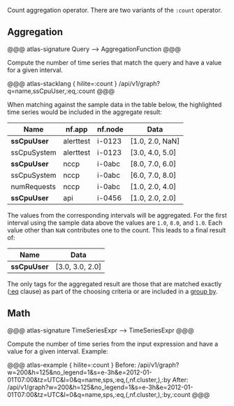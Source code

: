 Count aggregation operator. There are two variants of the `:count` operator.

## Aggregation

@@@ atlas-signature
Query
-->
AggregationFunction
@@@

Compute the number of time series that match the query and have a value for a given interval.

@@@ atlas-stacklang { hilite=:count }
/api/v1/graph?q=name,ssCpuUser,:eq,:count
@@@

When matching against the sample data in the table below, the highlighted time series would be
included in the aggregate result:

<table>
  <thead>
  <th>Name</th><th>nf.app</th><th>nf.node</th><th>Data</th>
  </thead>
  <tbody>
  <tr class="atlas-hilite">
    <td><strong>ssCpuUser</strong></td>
    <td>alerttest</td>
    <td>i-0123</td>
    <td>[1.0, 2.0, NaN]</td>
  </tr><tr>
    <td>ssCpuSystem</td>
    <td>alerttest</td>
    <td>i-0123</td>
    <td>[3.0, 4.0, 5.0]</td>
  </tr><tr class="atlas-hilite">
    <td><strong>ssCpuUser</strong></td>
    <td>nccp</td>
    <td>i-0abc</td>
    <td>[8.0, 7.0, 6.0]</td>
  </tr><tr>
    <td>ssCpuSystem</td>
    <td>nccp</td>
    <td>i-0abc</td>
    <td>[6.0, 7.0, 8.0]</td>
  </tr><tr>
    <td>numRequests</td>
    <td>nccp</td>
    <td>i-0abc</td>
    <td>[1.0, 2.0, 4.0]</td>
  </tr><tr class="atlas-hilite">
    <td><strong>ssCpuUser</strong></td>
    <td>api</td>
    <td>i-0456</td>
    <td>[1.0, 2.0, 2.0]</td>
  </tr>
  </tbody>
</table>

The values from the corresponding intervals will be aggregated. For the first interval using
the sample data above the values are `1.0`, `8.0`, and `1.0`. Each value other than `NaN`
contributes one to the count. This leads to a final result of:

<table>
  <thead>
  <th>Name</th><th>Data</th>
  </thead>
  <tbody>
  <tr class="atlas-hilite">
    <td><strong>ssCpuUser</strong></td>
    <td>[3.0, 3.0, 2.0]</td>
  </tr>
  </tbody>
</table>

The only tags for the aggregated result are those that are matched exactly ([:eq](eq.md) clause)
as part of the choosing criteria or are included in a [group by](by.md).

## Math

@@@ atlas-signature
TimeSeriesExpr
-->
TimeSeriesExpr
@@@

Compute the number of time series from the input expression and have a value for a given interval.
Example:

@@@ atlas-example { hilite=:count }
Before: /api/v1/graph?w=200&h=125&no_legend=1&s=e-3h&e=2012-01-01T07:00&tz=UTC&l=0&q=name,sps,:eq,(,nf.cluster,),:by
After: /api/v1/graph?w=200&h=125&no_legend=1&s=e-3h&e=2012-01-01T07:00&tz=UTC&l=0&q=name,sps,:eq,(,nf.cluster,),:by,:count
@@@
